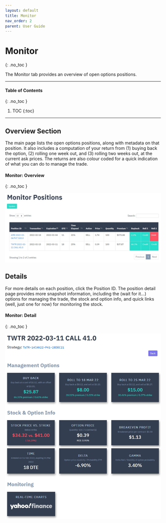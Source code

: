 ```yaml
---
layout: default
title: Monitor
nav_order: 2
parent: User Guide
---
```


# Monitor
{: .no_toc }

The Monitor tab provides an overview of open options positions.

---

#### Table of Contents
{: .no_toc }

1. TOC
{:toc}

---

## Overview Section
The main page lists the open options positions, along with metadata on that position. It also includes a computation of your return from (1) buying back the option, (2) rolling one week out, and (3) rolling two weeks out, at the current ask prices. The returns are also colour coded for a quick indication of what you can do to manage the trade.

#### Monitor: Overview
{: .no_toc }

<p align="center">
    <img src="https://raw.githubusercontent.com/chrischow/agamotto/main/docs/images/monitor-overview.jpg">
</p>

## Details
For more details on each position, click the Position ID. The position detail page provides more snapshot information, including the (wait for it...) options for managing the trade, the stock and option info, and quick links (well, just one for now) for monitoring the stock.

#### Monitor: Detail
{: .no_toc }

<p align="center">
    <img src="https://raw.githubusercontent.com/chrischow/agamotto/main/docs/images/monitor-detail.jpg">
</p>
